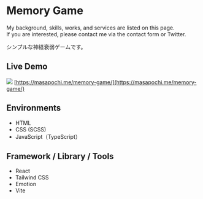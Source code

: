 # Memory Game

My background, skills, works, and services are listed on this page.<br>
If you are interested, please contact me via the contact form or Twitter.

シンプルな神経衰弱ゲームです。

## Live Demo

![](https://masapochi.me/memory-game/ogp.jpg)
[https://masapochi.me/memory-game/](https://masapochi.me/memory-game/)

<!-- ## Features -->

## Environments

- HTML
- CSS (SCSS)
- JavaScript（TypeScript）

## Framework / Library / Tools

- React
- Tailwind CSS
- Emotion
- Vite
